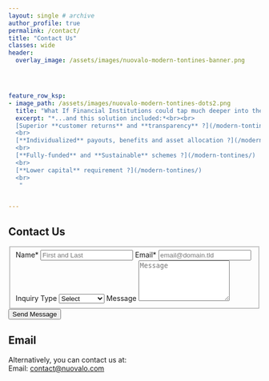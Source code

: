 ```yaml
---
layout: single # archive
author_profile: true
permalink: /contact/
title: "Contact Us"
classes: wide
header:
  overlay_image: /assets/images/nuovalo-modern-tontines-banner.png




feature_row_ksp:
- image_path: /assets/images/nuovalo-modern-tontines-dots2.png
  title: "What If Financial Institutions could tap much deeper into the Underserved Retirement Market ?"
  excerpt: "*...and this solution included:*<br><br>
  [Superior **customer returns** and **transparency** ?](/modern-tontines/)
  <br>
  [**Individualized** payouts, benefits and asset allocation ?](/modern-tontines/)
  <br>
  [**Fully-funded** and **Sustainable** schemes ?](/modern-tontines/)
  <br>
  [**Lower capital** requirement ?](/modern-tontines/)
  <br>
   "


---
```




## Contact Us

<form id="fs-frm" name="department-contact-form" accept-charset="utf-8" action="https://formspree.io/f/mbjpkdqa/" method="post">
  <fieldset id="fs-frm-inputs">
    <label for="full-name">Name*</label>
    <input type="text" name="name" id="full-name" placeholder="First and Last" required="" style="form:input">
    <label for="email-address">Email*</label>
    <input type="email" name="_replyto" id="email-address" placeholder="email@domain.tld" required="">
    <input type="text" name="_gotcha" style="display:none" />
    <label for="inquiry">Inquiry Type</label>
    <select name="inquiry" id="inquiry" required="">
      <option value="Select" selected="" disabled="">Select</option>
      <option value="Consulting">Consulting</option>
      <option value="Solutions">Solutions</option>
      <option value="Partnership">Partnership</option>
      <option value="Media">Media</option>
      <option value="Other">Other</option>
    </select>
    <label for="message">Message</label>
    <textarea rows="5" name="message" id="message" placeholder="Message" required=""></textarea>
    <input type="hidden" name="_subject" id="email-subject" value="Department Contact Form Submission">
  </fieldset>
  <input type="submit" value="Send Message">
</form>


## Email

Alternatively, you can contact us at:    
Email: [contact@nuovalo.com](mailto:contact@nuovalo.com)
